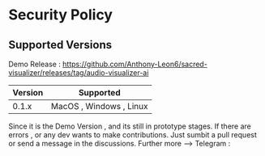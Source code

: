 # Security Policy

## Supported Versions

Demo Release : https://github.com/Anthony-Leon6/sacred-visualizer/releases/tag/audio-visualizer-ai

| Version | Supported          |
| ------- | ------------------ |
| 0.1.x   | MacOS , Windows , Linux


Since it is the Demo Version , and its still in prototype stages. If there are errors , or any dev wants to make contributions. Just sumbit a pull request or send a message in the discussions. 
Further more -->
Telegram : [
](https://t.me/MrMiyahgi)
